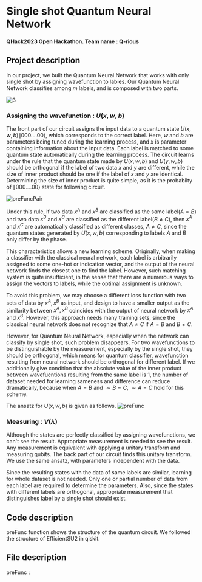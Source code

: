
# Single shot Quantum Neural Network
#### QHack2023 Open Hackathon. Team name : Q-rious


## Project description
In our project, we built the Quantum Neural Network that works with only single shot by assigning wavefunction to lables. Our Quantum Neural Network classifies among $m$ labels, and is composed with two parts. 

![3](https://user-images.githubusercontent.com/124068470/221957508-92934c40-358e-4cd0-9ead-e4079d25e8b7.png)

### Assigning the wavefunction : $U(x, w, b)$

The front part of our circuit assigns the input data to a quantum state $U(x, w, b) \|000....00\rangle$, which corresponds to the correct label.
Here, $w$ and $b$ are parameters being tuned during the learning process, and $x$ is parameter containing information about the input data.
Each label is matched to some quantum state automatically during the learning process.
The circuit learns under the rule that the quantum state made by $U(x, w, b)$ and $U(y, w, b)$ should be orthogonal if the label of two data $x$ and $y$ are different, while the size of inner product should be one if the label of $x$ and $y$ are identical. Determining the size of inner product is quite simple, as it is the probabilty of $\|000....00\rangle$ state for following circuit.

![preFuncPair](https://user-images.githubusercontent.com/124068470/221955848-55662ebd-9333-44eb-b27e-19bcc4b0366e.png)

Under this rule, if two data $x^A$ and $x^B$ are classified as the same label($A=B$) and two data $x^B$ and $x^C$ are classified as the different label($B\neq C$), then $x^A$ and $x^C$ are automatically classified as different classes, $A \neq C$, since the quantum states generated by $U(x, w, b)$ corresponding to labels $A$ and $B$ only differ by the phase. 

This characteristics allows a new learning scheme. Originally, when making a classifier with the classical neural network, each label is arbitrarily assigned to some one-hot or indication vector, and the output of the neural network finds the closest one to find the label. However, such matching system is quite insufficient, in the sense that there are a numerous ways to assign the vectors to labels, while the optimal assignment is unknown.

To avoid this problem, we may choose a different loss function with two sets of data by $x^A, x^B$ as input, and design to have a smaller output as the similarity between $x^A, x^B$ coincides with the output of neural network by $x^A$ and $x^B$. However, this approach needs many training sets, since the classical neural network does not recognize that $A\neq C$ if $A=B$ and $B\neq C$. 

However, for Quantum Neural Network, especially when the network can classify by single shot, such problem disappears. For two wavefunctions to be distinguishable by the measurement, especially by the single shot, they should be orthogonal, which means for quantum classifier, wavefunction resulting from neural network should be orthogonal for different label. If we additionally give condition that the absolute value of the inner product between wavefucntions resulting from the same label is $1$, the number of dataset needed for learning sameness and difference can reduce dramatically, because when $A=B$ and $\sim B=C$, $\sim A=C$ hold for this scheme.

The ansatz for $U(x, w, b)$ is given as follows.
![preFunc](https://user-images.githubusercontent.com/124068470/221949350-a31aa87a-73ca-4cc5-b911-7732e592ed72.png)

### Measuring : $V(\lambda)$
Although the states are perfectly classified by assigning wavefunctions, we can't see the result. Appropriate measurement is needed to see the result. Any measurement is equivalent with applying a unitary transform and measuring qubits. The back part of our circuit finds this unitary transform. We use the same ansatz, with parameters independent with the data.

Since the resulting states with the data of same labels are similar, learning for whole dataset is not needed. Only one or partial number of data from each label are required to determine the parameters. Also, since the states with different labels are orthogonal, appropriate measurement that distinguishes label by a single shot should exist.



## Code description
preFunc function shows the structure of the quantum circuit. We followed the structure of EfficientSU2 in qiskit. 


## File description








preFunc : 
